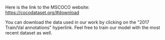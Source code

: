 Here is the link to the MSCOCO website: https://cocodataset.org/#download

You can download the data used in our work by clicking on the "2017 Train/Val annotations" hyperlink. Feel free to train our model with the most recent dataset as well.
